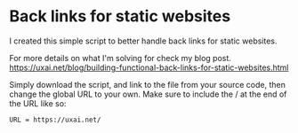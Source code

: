 # Back links for static websites
I created this simple script to better handle back links for static websites.

For more details on what I'm solving for check my blog post.
https://uxai.net/blog/building-functional-back-links-for-static-websites.html

Simply download the script, and link to the file from your source code, then change the global URL to your own. Make sure to include the / at the end of the URL like so:

`URL = https://uxai.net/`
